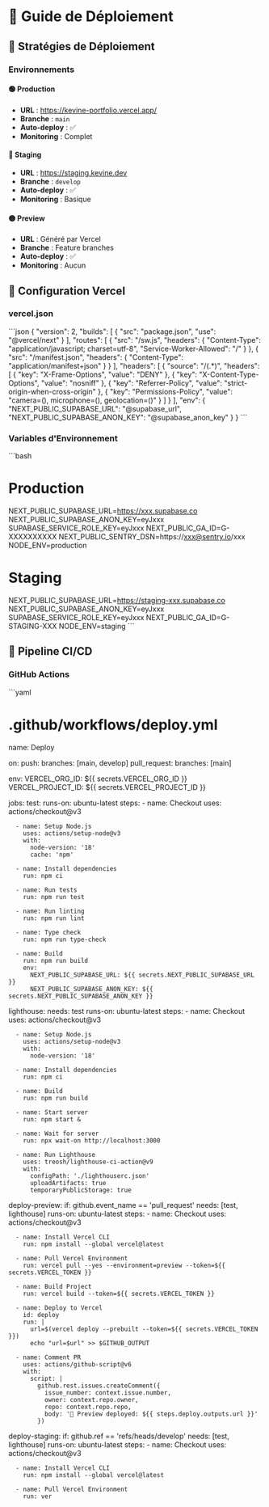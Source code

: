 # 🚀 Guide de Déploiement

## 🎯 Stratégies de Déploiement

### Environnements

#### 🟢 Production
- **URL** : https://kevine-portfolio.vercel.app/
- **Branche** : `main`
- **Auto-deploy** : ✅
- **Monitoring** : Complet

#### 🔵 Staging
- **URL** : https://staging.kevine.dev
- **Branche** : `develop`
- **Auto-deploy** : ✅
- **Monitoring** : Basique

#### 🟡 Preview
- **URL** : Généré par Vercel
- **Branche** : Feature branches
- **Auto-deploy** : ✅
- **Monitoring** : Aucun

## 🔧 Configuration Vercel

### vercel.json
\`\`\`json
{
  "version": 2,
  "builds": [
    {
      "src": "package.json",
      "use": "@vercel/next"
    }
  ],
  "routes": [
    {
      "src": "/sw.js",
      "headers": {
        "Content-Type": "application/javascript; charset=utf-8",
        "Service-Worker-Allowed": "/"
      }
    },
    {
      "src": "/manifest.json",
      "headers": {
        "Content-Type": "application/manifest+json"
      }
    }
  ],
  "headers": [
    {
      "source": "/(.*)",
      "headers": [
        {
          "key": "X-Frame-Options",
          "value": "DENY"
        },
        {
          "key": "X-Content-Type-Options",
          "value": "nosniff"
        },
        {
          "key": "Referrer-Policy",
          "value": "strict-origin-when-cross-origin"
        },
        {
          "key": "Permissions-Policy",
          "value": "camera=(), microphone=(), geolocation=()"
        }
      ]
    }
  ],
  "env": {
    "NEXT_PUBLIC_SUPABASE_URL": "@supabase_url",
    "NEXT_PUBLIC_SUPABASE_ANON_KEY": "@supabase_anon_key"
  }
}
\`\`\`

### Variables d'Environnement
\`\`\`bash
# Production
NEXT_PUBLIC_SUPABASE_URL=https://xxx.supabase.co
NEXT_PUBLIC_SUPABASE_ANON_KEY=eyJxxx
SUPABASE_SERVICE_ROLE_KEY=eyJxxx
NEXT_PUBLIC_GA_ID=G-XXXXXXXXXX
NEXT_PUBLIC_SENTRY_DSN=https://xxx@sentry.io/xxx
NODE_ENV=production

# Staging
NEXT_PUBLIC_SUPABASE_URL=https://staging-xxx.supabase.co
NEXT_PUBLIC_SUPABASE_ANON_KEY=eyJxxx
SUPABASE_SERVICE_ROLE_KEY=eyJxxx
NEXT_PUBLIC_GA_ID=G-STAGING-XXX
NODE_ENV=staging
\`\`\`

## 🔄 Pipeline CI/CD

### GitHub Actions
\`\`\`yaml
# .github/workflows/deploy.yml
name: Deploy

on:
  push:
    branches: [main, develop]
  pull_request:
    branches: [main]

env:
  VERCEL_ORG_ID: ${{ secrets.VERCEL_ORG_ID }}
  VERCEL_PROJECT_ID: ${{ secrets.VERCEL_PROJECT_ID }}

jobs:
  test:
    runs-on: ubuntu-latest
    steps:
      - name: Checkout
        uses: actions/checkout@v3
      
      - name: Setup Node.js
        uses: actions/setup-node@v3
        with:
          node-version: '18'
          cache: 'npm'
      
      - name: Install dependencies
        run: npm ci
      
      - name: Run tests
        run: npm run test
      
      - name: Run linting
        run: npm run lint
      
      - name: Type check
        run: npm run type-check
      
      - name: Build
        run: npm run build
        env:
          NEXT_PUBLIC_SUPABASE_URL: ${{ secrets.NEXT_PUBLIC_SUPABASE_URL }}
          NEXT_PUBLIC_SUPABASE_ANON_KEY: ${{ secrets.NEXT_PUBLIC_SUPABASE_ANON_KEY }}

  lighthouse:
    needs: test
    runs-on: ubuntu-latest
    steps:
      - name: Checkout
        uses: actions/checkout@v3
      
      - name: Setup Node.js
        uses: actions/setup-node@v3
        with:
          node-version: '18'
      
      - name: Install dependencies
        run: npm ci
      
      - name: Build
        run: npm run build
      
      - name: Start server
        run: npm start &
        
      - name: Wait for server
        run: npx wait-on http://localhost:3000
      
      - name: Run Lighthouse
        uses: treosh/lighthouse-ci-action@v9
        with:
          configPath: './lighthouserc.json'
          uploadArtifacts: true
          temporaryPublicStorage: true

  deploy-preview:
    if: github.event_name == 'pull_request'
    needs: [test, lighthouse]
    runs-on: ubuntu-latest
    steps:
      - name: Checkout
        uses: actions/checkout@v3
      
      - name: Install Vercel CLI
        run: npm install --global vercel@latest
      
      - name: Pull Vercel Environment
        run: vercel pull --yes --environment=preview --token=${{ secrets.VERCEL_TOKEN }}
      
      - name: Build Project
        run: vercel build --token=${{ secrets.VERCEL_TOKEN }}
      
      - name: Deploy to Vercel
        id: deploy
        run: |
          url=$(vercel deploy --prebuilt --token=${{ secrets.VERCEL_TOKEN }})
          echo "url=$url" >> $GITHUB_OUTPUT
      
      - name: Comment PR
        uses: actions/github-script@v6
        with:
          script: |
            github.rest.issues.createComment({
              issue_number: context.issue.number,
              owner: context.repo.owner,
              repo: context.repo.repo,
              body: '🚀 Preview deployed: ${{ steps.deploy.outputs.url }}'
            })

  deploy-staging:
    if: github.ref == 'refs/heads/develop'
    needs: [test, lighthouse]
    runs-on: ubuntu-latest
    steps:
      - name: Checkout
        uses: actions/checkout@v3
      
      - name: Install Vercel CLI
        run: npm install --global vercel@latest
      
      - name: Pull Vercel Environment
        run: ver
